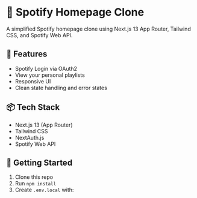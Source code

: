 # 🎵 Spotify Homepage Clone

A simplified Spotify homepage clone using Next.js 13 App Router, Tailwind CSS, and Spotify Web API.

## 🔧 Features

- Spotify Login via OAuth2
- View your personal playlists
- Responsive UI
- Clean state handling and error states

## 📦 Tech Stack

- Next.js 13 (App Router)
- Tailwind CSS
- NextAuth.js
- Spotify Web API

## 🚀 Getting Started

1. Clone this repo
2. Run `npm install`
3. Create `.env.local` with:

